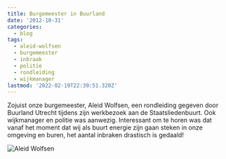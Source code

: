 ```yaml
---
title: Burgemeester in Buurland
date: '2012-10-31'
categories:
  - blog
tags:
  - aleid-wolfsen
  - burgemeester
  - inbraak
  - politie
  - rondleiding
  - wijkmanager
lastmod: '2022-02-19T22:39:51.320Z'
---
```


Zojuist onze burgemeester, Aleid Wolfsen, een rondleiding gegeven door Buurland Utrecht tijdens zijn werkbezoek aan de Staatsliedenbuurt. Ook wijkmanager en politie was aanwezig. Interessant om te horen was dat vanaf het moment dat wij als buurt energie zijn gaan steken in onze omgeving en buren, het aantal inbraken drastisch is gedaald!

![Aleid Wolfsen](images/Aleid-WOlfsen-300x236.jpg)